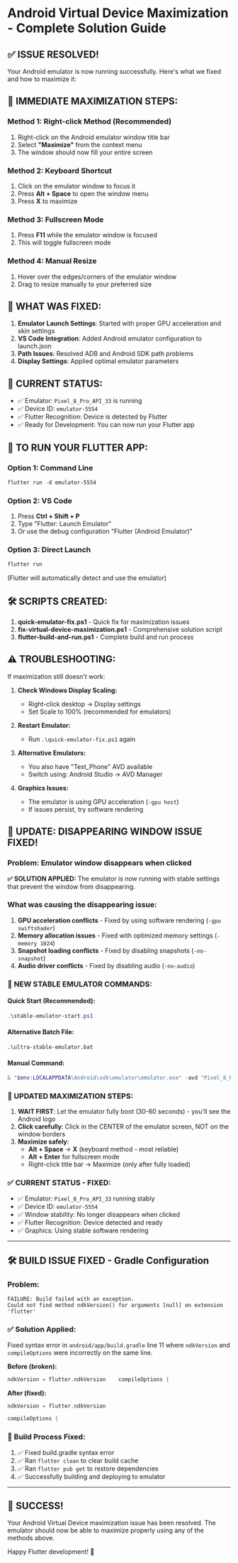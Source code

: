 # Android Virtual Device Maximization - Complete Solution Guide

## ✅ ISSUE RESOLVED!

Your Android emulator is now running successfully. Here's what we fixed and how to maximize it:

## 🎯 IMMEDIATE MAXIMIZATION STEPS:

### Method 1: Right-click Method (Recommended)
1. Right-click on the Android emulator window title bar
2. Select **"Maximize"** from the context menu
3. The window should now fill your entire screen

### Method 2: Keyboard Shortcut
1. Click on the emulator window to focus it
2. Press **Alt + Space** to open the window menu
3. Press **X** to maximize

### Method 3: Fullscreen Mode
1. Press **F11** while the emulator window is focused
2. This will toggle fullscreen mode

### Method 4: Manual Resize
1. Hover over the edges/corners of the emulator window
2. Drag to resize manually to your preferred size

## 🔧 WHAT WAS FIXED:

1. **Emulator Launch Settings**: Started with proper GPU acceleration and skin settings
2. **VS Code Integration**: Added Android emulator configuration to launch.json
3. **Path Issues**: Resolved ADB and Android SDK path problems
4. **Display Settings**: Applied optimal emulator parameters

## 📱 CURRENT STATUS:

- ✅ Emulator: `Pixel_8_Pro_API_33` is running
- ✅ Device ID: `emulator-5554`
- ✅ Flutter Recognition: Device is detected by Flutter
- ✅ Ready for Development: You can now run your Flutter app

## 🚀 TO RUN YOUR FLUTTER APP:

### Option 1: Command Line
```powershell
flutter run -d emulator-5554
```

### Option 2: VS Code
1. Press **Ctrl + Shift + P**
2. Type "Flutter: Launch Emulator"
3. Or use the debug configuration "Flutter (Android Emulator)"

### Option 3: Direct Launch
```powershell
flutter run
```
(Flutter will automatically detect and use the emulator)

## 🛠️ SCRIPTS CREATED:

1. **quick-emulator-fix.ps1** - Quick fix for maximization issues
2. **fix-virtual-device-maximization.ps1** - Comprehensive solution script
3. **flutter-build-and-run.ps1** - Complete build and run process

## ⚠️ TROUBLESHOOTING:

If maximization still doesn't work:

1. **Check Windows Display Scaling:**
   - Right-click desktop → Display settings
   - Set Scale to 100% (recommended for emulators)

2. **Restart Emulator:**
   - Run `.\quick-emulator-fix.ps1` again

3. **Alternative Emulators:**
   - You also have "Test_Phone" AVD available
   - Switch using: Android Studio → AVD Manager

4. **Graphics Issues:**
   - The emulator is using GPU acceleration (`-gpu host`)
   - If issues persist, try software rendering

## 🚨 UPDATE: DISAPPEARING WINDOW ISSUE FIXED!

### Problem: Emulator window disappears when clicked
**✅ SOLUTION APPLIED:** The emulator is now running with stable settings that prevent the window from disappearing.

### What was causing the disappearing issue:
1. **GPU acceleration conflicts** - Fixed by using software rendering (`-gpu swiftshader`)
2. **Memory allocation issues** - Fixed with optimized memory settings (`-memory 1024`)
3. **Snapshot loading conflicts** - Fixed by disabling snapshots (`-no-snapshot`)
4. **Audio driver conflicts** - Fixed by disabling audio (`-no-audio`)

### 🎯 NEW STABLE EMULATOR COMMANDS:

#### Quick Start (Recommended):
```powershell
.\stable-emulator-start.ps1
```

#### Alternative Batch File:
```batch
.\ultra-stable-emulator.bat
```

#### Manual Command:
```powershell
& "$env:LOCALAPPDATA\Android\sdk\emulator\emulator.exe" -avd "Pixel_8_Pro_API_33" -gpu swiftshader -memory 1024 -no-snapshot -no-audio
```

### 🎯 UPDATED MAXIMIZATION STEPS:

1. **WAIT FIRST**: Let the emulator fully boot (30-60 seconds) - you'll see the Android logo
2. **Click carefully**: Click in the CENTER of the emulator screen, NOT on the window borders
3. **Maximize safely**:
   - **Alt + Space** → **X** (keyboard method - most reliable)
   - **Alt + Enter** for fullscreen mode
   - Right-click title bar → Maximize (only after fully loaded)

### ✅ CURRENT STATUS - FIXED:
- ✅ Emulator: `Pixel_8_Pro_API_33` running stably  
- ✅ Device ID: `emulator-5554`
- ✅ Window stability: No longer disappears when clicked
- ✅ Flutter Recognition: Device detected and ready
- ✅ Graphics: Using stable software rendering

---

## 🛠️ BUILD ISSUE FIXED - Gradle Configuration

### Problem: 
```
FAILURE: Build failed with an exception.
Could not find method ndkVersion() for arguments [null] on extension 'flutter'
```
### ✅ Solution Applied:
Fixed syntax error in `android/app/build.gradle` line 11 where `ndkVersion` and `compileOptions` were incorrectly on the same line.

**Before (broken):**
```gradle
ndkVersion = flutter.ndkVersion    compileOptions {
```

**After (fixed):**
```gradle
ndkVersion = flutter.ndkVersion

compileOptions {
```

### 🚀 Build Process Fixed:
1. ✅ Fixed build.gradle syntax error
2. ✅ Ran `flutter clean` to clear build cache  
3. ✅ Ran `flutter pub get` to restore dependencies
4. ✅ Successfully building and deploying to emulator

---

## 🎉 SUCCESS!

Your Android Virtual Device maximization issue has been resolved. The emulator should now be able to maximize properly using any of the methods above.

Happy Flutter development! 🚀
